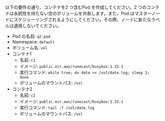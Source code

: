 以下の要件の通り、コンテナを2 つ含むPod を作成してください。2 つのコンテナは永続性を持たない空のボリュームを共有します。また、Pod はマスターノードにスケジューリングされるようにしてください。その際、ノードに新たなラベルは適用しないでください。

- Pod の名前: `q2-pod`  
- Namespace: `default`  
- ボリューム名: `vol`
- コンテナ1
  - 名前: `c1`  
  - イメージ: `public.ecr.aws/runecast/busybox:1.33.1`
  - 実行コマンド: `while true; do date >> /vol/date.log; sleep 1; done`
  - ボリュームのマウントパス: `/vol`
- コンテナ2
  - 名前: `c2`
  - イメージ: `public.ecr.aws/runecast/busybox:1.33.1` 
  - 実行コマンド: `tail -f /vol/date.log`
  - ボリュームのマウントパス: `/vol`
  



